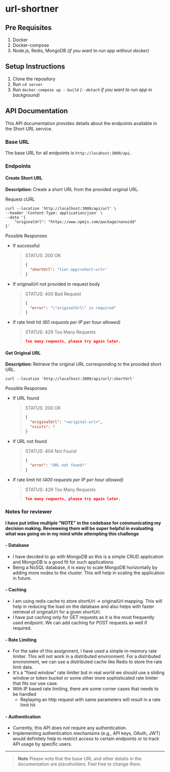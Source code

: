 # url-shortner

## Pre Requisites

1. Docker
2. Docker-compose
3. Node.js, Redis, MongoDB _(if you want to run app without docker)_

## Setup Instructions

1. Clone the repository
2. Run `cd server`
3. Run `docker-compose up --build` _(`--detach` if you want to run app in background)_

## API Documentation

This API documentation provides details about the endpoints available in the Short URL service.

### Base URL

The base URL for all endpoints is `http://locahost:3009/api`.

### Endpoints

#### Create Short URL

**Description:** Create a short URL from the provided original URL.

Request cURL

```curl
curl --location 'http://localhost:3009/api/url' \
--header 'Content-Type: application/json' \
--data '{
    "originalUrl": "https://www.npmjs.com/package/nanoidd"
}'
```

Possible Responses

- If successful

  > STATUS: 200 OK
  >
  > ```json
  > {
  >   "shortUrl": "tier.app/<short-url>"
  > }
  > ```

- If originalUrl not provided in request body

  > STATUS: 400 Bad Request
  >
  > ```json
  > {
  >   "error": "\"originalUrl\" is required"
  > }
  > ```

- If rate limit hit _(60 requests per IP per hour allowed)_

  > STATUS: 429 Too Many Requests
  >
  > ```json
  > Too many requests, please try again later.
  > ```

#### Get Original URL

**Description:** Retrieve the original URL corresponding to the provided short URL.

```curl
curl --location 'http://localhost:3009/api/url/:shortUrl'
```

Possible Responses

- If URL found

  > STATUS: 200 OK
  >
  > ```json
  > {
  >   "originalUrl": "<original-url>",
  >   "visits": 7
  > }
  > ```

- If URL not found

  > STATUS: 404 Not Found
  >
  > ```json
  > {
  >   "error": "URL not found!"
  > }
  > ```

- If rate limit hit _(400 requests per IP per hour allowed)_

  > STATUS: 429 Too Many Requests
  >
  > ```json
  > Too many requests, please try again later.
  > ```

### Notes for reviewer

**I have put inline multiple "NOTE" in the codebase for communicating my decision making. Revieweing them will be super helpful in evaluating what was going on in my mind while attempting this challenge**

#### - Database

- I have decided to go with MongoDB as this is a simple CRUD application and MongoDB is a good fit for such applications
- Being a NoSQL database, it is easy to scale MongoDB horizontally by adding more nodes to the cluster. This will help in scaling the application in future.

#### - Caching

- I am using redis cache to store shortUrl -> originalUrl mapping. This will help in reducing the load on the database and also helps with faster retrieval of originalUrl for a given shortUrl.
- I have put caching only for GET requests as it is the most frequently used endpoint. We can add caching for POST requests as well if required.

#### - Rate Limiting

- For the sake of this assignment, I have used a simple in-memory rate limiter. This will not work in a distributed environment. For a distributed environment, we can use a distributed cache like Redis to store the rate limit data.
- It's a "fixed window" rate limiter but in real world we should use a sliding window or token bucket or some other more sophisticated rate limiter that fits our use case.
- With IP based rate limiting, there are some corner cases that needs to be handled
  - Replaying an http request with same parameters will result in a rate limit hit

#### - Authentication

- Currently, this API does not require any authentication.
- Implementing authentication mechanisms (e.g., API keys, OAuth, JWT) would definitely help to restrict access to certain endpoints or to track API usage by specific users.

---

> **Note**
> Please note that the base URL and other details in the documentation are placeholders. Feel free to change them.
